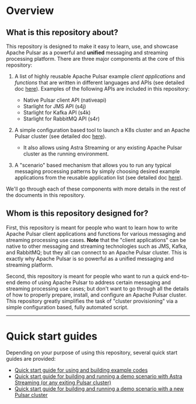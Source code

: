 # Overview

## What is this repository about?

This repository is designed to make it easy to learn, use, and showcase Apache Pulsar as a powerful and **unified** messaging and streaming processing platform. There are three major components at the core of this repository:

1. A list of highly reusable Apache Pulsar example *client applications* and *functions* that are written in different languages and APIs (see detailed doc [here]()). Examples of the following APIs are included in this repository:
   * Native Pulsar client API (nativeapi)
   * Starlight for JMS API (s4j)
   * Starlight for Kafka API (s4k)
   * Starlight for RabbitMQ API (s4r)

2. A simple configuration based tool to launch a K8s cluster and an Apache Pulsar cluster (see detailed doc [here]()).
   * It also allows using Astra Streaming or any existing Apache Pulsar cluster as the running environment.

3. A "scenario" based mechanism that allows you to run any typical messaging processing patterns by simply choosing desired example applications from the reusable application list (see detailed doc [here]()). 

We'll go through each of these components with more details in the rest of the documents in this repository.

## Whom is this repository designed for? 

First, this repository is meant for people who want to learn how to write Apache Pulsar client applications and functions for various messaging and streaming processing use cases. **Note** that the "client applications" can be native to other messaging and streaming technologies such as JMS, Kafka, and RabbitMQ; but they all can connect to an Apache Pulsar cluster. This is exactly why Apache Pulsar is so powerful as a unified messaging and streaming platform.

Second, this repository is meant for people who want to run a quick end-to-end demo of using Apache Pulsar to address certain messaging and streaming processing use cases; but don't want to go through all the details of how to properly prepare, install, and configure an Apache Pulsar cluster. This repository greatly simplifies the task of "cluster provisioning" via a simple configuration based, fully automated script.

---

# Quick start guides

Depending on your purpose of using this repository, several quick start guides are provided:

* [Quick start guide for using and building example codes](doc/example_code.md)
* [Quick start guide for building and running a demo scenario with Astra Streaming (or any exiting Pulsar cluster)](doc/scenario_astra.md)
* [Quick start guide for building and running a demo scenario with a new Pulsar cluster](doc/scenario_luna_new.md)